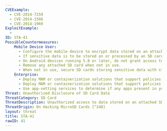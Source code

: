 ```yaml
---
CVEExample:
  - CVE-2014-7259
  - CVE-2014-1566
  - CVE-2014-1969
ExploitExample:
  - 
ID: STA-41
PossibleCountermeasures:
    Mobile Device User:
      - Configure the mobile device to encrypt data stored on an attached SD card.
      - If sensitive data is to be stored on or processed by an SD card, use a distinct SD card for each security context (e.g. business and personal) to limit the potential for data leakage between them via common use of an attached SD card.
      - On Android devices running 5.0 or later, do not grant access to the SD card to untrusted apps.
      - Remove any attached SD card when not in use.
      - When not in use, secure SD cards storing sensitive data with strong physical security controls.
    Enterprise:
      - Deploy MAM or containerization solutions that support policies that can enforce strong encryption on any data stored on the SD card by trusted apps
      - Deploy MAM or containerization solutions that support policies that can restrict access to the SD card by untrusted apps.
      - Use app-vetting services to determine if any apps present in your mobile device deployment store data on or access an SD card in an untrusted manner so appropriate policies and controls can be established to mitigate those risks.
Threat: Unauthorized Disclosure of SD Card Data
ThreatCategory: SD Card
ThreatDescription: Unauthorized access to data stored on an attached SD card may have multiple causes. Vulnerabilities in the microcontroller integrated into the SD card itself may allow a crafted app to access arbitrary memory locations. Further, apps may store data on an attached SD card in locations readable by any app with permission to access an attached SD card. Additionally, as removable media, SD cards can be mounted to devices accessed by operating systems or applications that may ignore or explicitly bypass any security information (e.g. file permissions) applied to stored data.
ThreatOrigin: On Hacking MicroSD Cards [^248]
layout: threat
title: STA-41
rawID: 41
---
```

